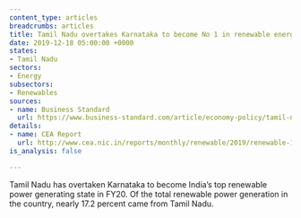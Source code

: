```yaml
---
content_type: articles
breadcrumbs: articles
title: Tamil Nadu overtakes Karnataka to become No 1 in renewable energy
date: 2019-12-18 05:00:00 +0000
states:
- Tamil Nadu
sectors:
- Energy
subsectors:
- Renewables
sources:
- name: Business Standard
  url: https://www.business-standard.com/article/economy-policy/tamil-nadu-overtakes-karnataka-to-become-no-1-in-renewable-energy-119121300666_1.html
details:
- name: CEA Report
  url: http://www.cea.nic.in/reports/monthly/renewable/2019/renewable-10.pdf
is_analysis: false

---
```

Tamil Nadu has overtaken Karnataka to become India’s top renewable power generating state in FY20. Of the total renewable power generation in the country, nearly 17.2 percent came from Tamil Nadu.